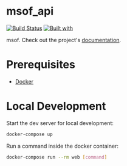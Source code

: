 # msof_api

[![Build Status](https://travis-ci.org/likelion-kookmin/msof_api.svg?branch=master)](https://travis-ci.org/likelion-kookmin/msof_api)
[![Built with](https://img.shields.io/badge/Built_with-Cookiecutter_Django_Rest-F7B633.svg)](https://github.com/agconti/cookiecutter-django-rest)

msof. Check out the project's [documentation](http://likelion-kookmin.github.io/msof_api/).

# Prerequisites

- [Docker](https://docs.docker.com/docker-for-mac/install/)  

# Local Development

Start the dev server for local development:
```bash
docker-compose up
```

Run a command inside the docker container:

```bash
docker-compose run --rm web [command]
```
